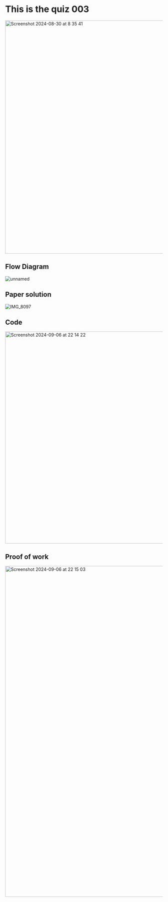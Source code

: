 # This is the quiz 003
<img width="746" alt="Screenshot 2024-08-30 at 8 35 41" src="https://github.com/user-attachments/assets/9f4c9669-f305-40c4-81a5-7799f4615992">




## Flow Diagram

![unnamed](https://github.com/user-attachments/assets/e1641559-a069-4924-a9a9-820de2de2446)


## Paper solution

![IMG_8097](https://github.com/user-attachments/assets/59b251d6-e156-4f95-be33-0e5a69588927)



## Code

<img width="678" alt="Screenshot 2024-09-06 at 22 14 22" src="https://github.com/user-attachments/assets/7b2c646c-e80b-4e44-8a56-1e64053403c7">



## Proof of work

<img width="1058" alt="Screenshot 2024-09-06 at 22 15 03" src="https://github.com/user-attachments/assets/27603420-d5b5-4fc7-86d5-8b59ac7ab039">

